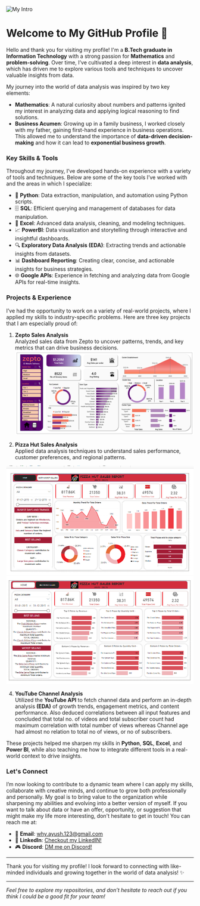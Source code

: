 ![My Intro](https://github.com/Ayushj321/Ayushj321/releases/download/gif/animatedgif.gif)

# Welcome to My GitHub Profile 👋

Hello and thank you for visiting my profile! I'm a **B.Tech graduate in Information Technology** with a strong passion for **Mathematics** and **problem-solving**. Over time, I’ve cultivated a deep interest in **data analysis**, which has driven me to explore various tools and techniques to uncover valuable insights from data. 

My journey into the world of data analysis was inspired by two key elements:

- **Mathematics**: A natural curiosity about numbers and patterns ignited my interest in analyzing data and applying logical reasoning to find solutions.
- **Business Acumen**: Growing up in a family business, I worked closely with my father, gaining first-hand experience in business operations. This allowed me to understand the importance of **data-driven decision-making** and how it can lead to **exponential business growth**.

### Key Skills & Tools

Throughout my journey, I’ve developed hands-on experience with a variety of tools and techniques. Below are some of the key tools I’ve worked with and the areas in which I specialize:

- 🐍 **Python**: Data extraction, manipulation, and automation using Python scripts.
- 🗄️ **SQL**: Efficient querying and management of databases for data manipulation.
- 🧮 **Excel**: Advanced data analysis, cleaning, and modeling techniques.
- 📈 **PowerBI**: Data visualization and storytelling through interactive and insightful dashboards.
- 🔍 **Exploratory Data Analysis (EDA)**: Extracting trends and actionable insights from datasets.
- 📊 **Dashboard Reporting**: Creating clear, concise, and actionable insights for business strategies.
- 🌐 **Google APIs**: Experience in fetching and analyzing data from Google APIs for real-time insights.

### Projects & Experience

I’ve had the opportunity to work on a variety of real-world projects, where I applied my skills to industry-specific problems. Here are three key projects that I am especially proud of:

1. **Zepto Sales Analysis**  
   Analyzed sales data from Zepto to uncover patterns, trends, and key metrics that can drive business decisions.
   ![Zepto Sales Analysis](https://github.com/Ayushj321/Zepto-Sales-Analysis/blob/e6966808febd3a611df7fa3a7bb3aa00ee152956/zeptoProject.png)  

2. **Pizza Hut Sales Analysis**  
   Applied data analysis techniques to understand sales performance, customer preferences, and regional patterns.

   
![Pizza Hut Sales Analysis](https://github.com/Ayushj321/Pizza-Hut-Analysis-using-SQL-and-PowerBI/blob/a687e1da80a86a71c227ffdfee0a2baa705eebab/Project%20Images/Screenshot%202025-01-06%20170136.png)
   ![Pizza Hut Sales Analysis](https://github.com/Ayushj321/Pizza-Hut-Analysis-using-SQL-and-PowerBI/blob/a687e1da80a86a71c227ffdfee0a2baa705eebab/Project%20Images/Screenshot%202025-01-06%20170304.png)  

4. **YouTube Channel Analysis**  
   Utilized the **YouTube API** to fetch channel data and perform an in-depth analysis **(EDA)** of growth trends, engagement metrics, and content performance. Also deduced correlations between all input features and concluded that total no. of videos and total subscriber count had maximum correlation with total number of views whereas Channel age had almost no relation to total no of views, or no of subscribers.
    

These projects helped me sharpen my skills in **Python**, **SQL**, **Excel**, and **Power BI**, while also teaching me how to integrate different tools in a real-world context to drive insights.

### Let's Connect

I’m now looking to contribute to a dynamic team where I can apply my skills, collaborate with creative minds, and continue to grow both professionally and personally. My goal is to bring value to the organization while sharpening my abilities and evolving into a better version of myself. If you want to talk about data or have an offer, opportunity, or suggestion that might make my life more interesting, don't hesitate to get in touch! You can reach me at:  
- 📧 **Email**: why.ayush.123@gmail.com
- 💼 **LinkedIn**: [Checkout my LinkedIN!](https://www.linkedin.com/in/ayush-jain-b5ba52220/)
- 🎮 **Discord**: [DM me on Discord!](https://discord.com/users/ayushjain_59961)

---

Thank you for visiting my profile! I look forward to connecting with like-minded individuals and growing together in the world of data analysis! ✨

---
*Feel free to explore my repositories, and don’t hesitate to reach out if you think I could be a good fit for your team!*
